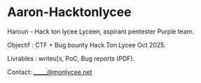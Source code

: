 # Aaron-Hacktonlycee

Haroun - Hack ton lycee 
Lyceen, aspirant pentester Purple team.

Objectif : CTF + Bug bounty Hack Ton Lycee Oct 2025.

Livrables : writeu[s, PoC, Bug reports (PDF).

Contact: _____@monlycee.net
